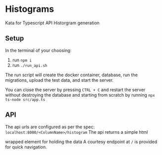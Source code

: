 # Histograms
Kata for Typescript API Historgram generation


## Setup

In the terminal of your choosing:
1. run `npm i`
2. run `./run_api.sh`

The run script will create the docker container, database, run the migrations, upload the test data, and start the server.

You can close the server by pressing `CTRL + C` and restart the server without destroying the database and starting from scratch by running `npx ts-node src/app.ts`

## API
The api urls are configured as per the spec: `localhost:8000/<ColumnName>/histogram` 
The api returns a simple html <div> wrapped element for holding the data
A courtesy endpoint at `/` is provided for quick navigation.
